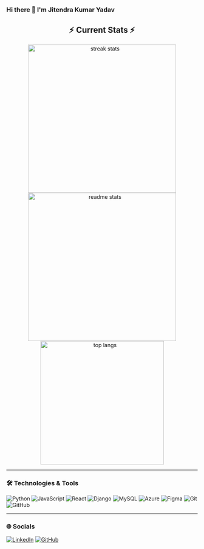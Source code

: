 ### Hi there 👋 I'm Jitendra Kumar Yadav

<h2 align="center">⚡ Current Stats ⚡</h2>

<div align=center>
  <img width=390 src="https://streak-stats.demolab.com/?user=jitendra-ky&count_private=true&theme=react&border_radius=10" alt="streak stats"/>
  <img width=390 src="https://github-readme-stats.vercel.app/api?username=jitendra-ky&count_private=true&show_icons=true&theme=react&rank_icon=github&border_radius=10" alt="readme stats" />
  <img width=325 align="center" src="https://github-readme-stats.vercel.app/api/top-langs/?username=jitendra-ky&count_private=true&langs_count=8&layout=compact&theme=react&border_radius=10&size_weight=0.5&count_weight=0.5&exclude_repo=github-readme-stats" alt="top langs" />
</div>

---
### 🛠️ Technologies & Tools

![Python](https://img.shields.io/badge/-Python-333?style=flat&logo=python)
![JavaScript](https://img.shields.io/badge/-JavaScript-333?style=flat&logo=javascript)
![React](https://img.shields.io/badge/-React-333?style=flat&logo=react)
![Django](https://img.shields.io/badge/-Django-333?style=flat&logo=django)
![MySQL](https://img.shields.io/badge/-MySQL-333?style=flat&logo=mysql)
![Azure](https://img.shields.io/badge/-Azure-333?style=flat&logo=microsoft-azure)
![Figma](https://img.shields.io/badge/-Figma-333?style=flat&logo=figma)
![Git](https://img.shields.io/badge/-Git-333?style=flat&logo=git)
![GitHub](https://img.shields.io/badge/-GitHub-333?style=flat&logo=github)

---

### 🌐 Socials

[![LinkedIn](https://img.shields.io/badge/LinkedIn-Profile-blue)](https://www.linkedin.com/in/jitendra-ky)
[![GitHub](https://img.shields.io/badge/-GitHub-333?style=flat&logo=github)](https://github.com/jitendra-ky)

